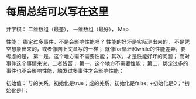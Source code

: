# 每周总结可以写在这里

井字棋：
二维数组（最差），
一维数组（最好），
Map


性能：
绑定过多事件，不是会影响性能吗？
性能的好坏是实际测出来的，
不是凭空想象出来的，或者像网上文章写的一样；
就像for循环和while的性能差异，要考虑的是，
第一是，这个地方需不需要性能；
其次，才是性能好坏的问题；
而对事件这个事情来说，二者皆否；
第一，这个地方不需要性能；
第二，绑定过多的事件也不会影响性能，触发过多事件才会影响性能；


初始值：
与的关系，初始化是true；或的关系，初始化是false;
+初始化是0；*初始化是1；

